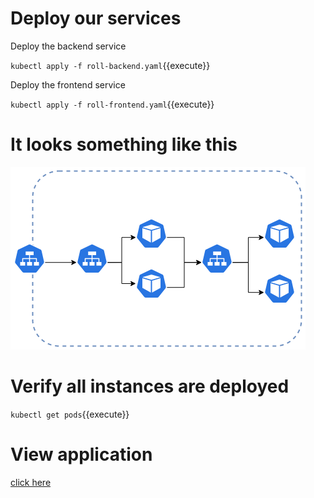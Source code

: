 # Deploy our services

Deploy the backend service

`kubectl apply -f roll-backend.yaml`{{execute}}

Deploy the frontend service

`kubectl apply -f roll-frontend.yaml`{{execute}}

# It looks something like this
![Scan results](./assets/topo.png)

# Verify all instances are deployed

`kubectl get pods`{{execute}}

# View application
[click here]({{TRAFFIC_HOST1_8080}})

